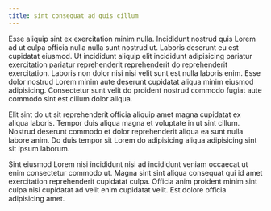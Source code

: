 ```yaml
---
title: sint consequat ad quis cillum
---
```


Esse aliquip sint ex exercitation minim nulla. Incididunt nostrud quis Lorem ad ut culpa officia nulla nulla sunt nostrud ut. Laboris deserunt eu est cupidatat eiusmod. Ut incididunt aliquip elit incididunt adipisicing pariatur exercitation pariatur reprehenderit reprehenderit do reprehenderit exercitation. Laboris non dolor nisi nisi velit sunt est nulla laboris enim. Esse dolor nostrud Lorem minim aute deserunt cupidatat aliqua minim eiusmod adipisicing. Consectetur sunt velit do proident nostrud commodo fugiat aute commodo sint est cillum dolor aliqua.

Elit sint do ut sit reprehenderit officia aliquip amet magna cupidatat ex aliqua laboris. Tempor duis aliqua magna et voluptate in ut sint cillum. Nostrud deserunt commodo et dolor reprehenderit aliqua ea sunt nulla labore anim. Do duis tempor sit Lorem do adipisicing aliqua adipisicing sint sit ipsum laborum.

Sint eiusmod Lorem nisi incididunt nisi ad incididunt veniam occaecat ut enim consectetur commodo ut. Magna sint sint aliqua consequat qui id amet exercitation reprehenderit cupidatat culpa. Officia anim proident minim sint culpa nisi cupidatat ad velit enim cupidatat velit. Est dolore officia adipisicing amet.